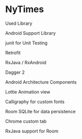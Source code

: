 # NyTimes

Used Library

Android Support Library

junit for Unit Testing

Retrofit

RxJava / RxAndroid

Dagger 2

Android Architecture Components

Lottie Animation view

Calligraphy for custom fonts

Room SQLite for data persistence

Chrome custom tab

RxJava support for Room
